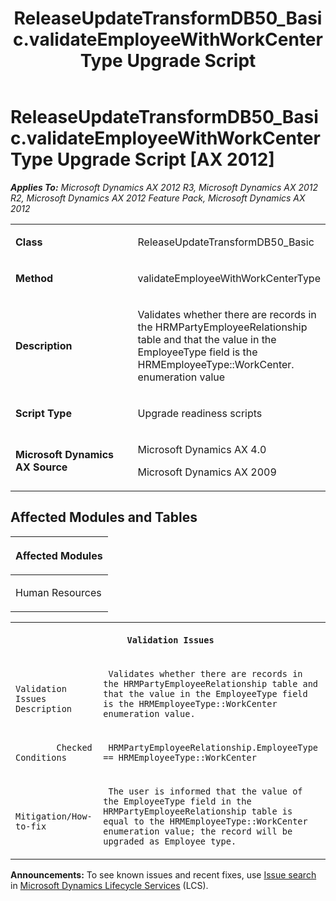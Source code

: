 ﻿---
title: ReleaseUpdateTransformDB50_Basic.validateEmployeeWithWorkCenterType Upgrade Script
TOCTitle: ReleaseUpdateTransformDB50_Basic.validateEmployeeWithWorkCenterType Upgrade Script
ms:assetid: 183a1a70-07ce-795d-b998-2335b8d92ef2
ms:mtpsurl: https://msdn.microsoft.com/en-us/library/JJ718599(v=AX.60)
ms:contentKeyID: 49706883
ms.date: 05/18/2015
mtps_version: v=AX.60
---

# ReleaseUpdateTransformDB50\_Basic.validateEmployeeWithWorkCenterType Upgrade Script [AX 2012]


_**Applies To:** Microsoft Dynamics AX 2012 R3, Microsoft Dynamics AX 2012 R2, Microsoft Dynamics AX 2012 Feature Pack, Microsoft Dynamics AX 2012_

<table>
<colgroup>
<col style="width: 50%" />
<col style="width: 50%" />
</colgroup>
<tbody>
<tr class="odd">
<td><p><strong>Class</strong></p></td>
<td><p>ReleaseUpdateTransformDB50_Basic</p></td>
</tr>
<tr class="even">
<td><p><strong>Method</strong></p></td>
<td><p>validateEmployeeWithWorkCenterType</p></td>
</tr>
<tr class="odd">
<td><p><strong>Description</strong></p></td>
<td><p>Validates whether there are records in the HRMPartyEmployeeRelationship table and that the value in the EmployeeType field is the HRMEmployeeType::WorkCenter. enumeration value</p></td>
</tr>
<tr class="even">
<td><p><strong>Script Type</strong></p></td>
<td><p>Upgrade readiness scripts</p></td>
</tr>
<tr class="odd">
<td><p><strong>Microsoft Dynamics AX Source</strong></p></td>
<td><p>Microsoft Dynamics AX 4.0</p>
<p>Microsoft Dynamics AX 2009</p></td>
</tr>
</tbody>
</table>


## Affected Modules and Tables

<table>
<colgroup>
<col style="width: 100%" />
</colgroup>
<thead>
<tr class="header">
<th><p>Affected Modules</p></th>
</tr>
</thead>
<tbody>
<tr class="odd">
<td><p>Human Resources</p></td>
</tr>
</tbody>
</table>


<table xmlns="http://www.w3.org/1999/xhtml">
              <tr><th colspan="2">
		
   <p>
   
	 Validation Issues
  </p>
  </th></tr>
              <tr><td>
		
   <p>
   
	 
            Validation Issues Description
          
  </p>
  </td><td>
		
   <p>
   
	 Validates whether there are records in the HRMPartyEmployeeRelationship table and that the value in the EmployeeType field is the HRMEmployeeType::WorkCenter enumeration value.
  </p>
  </td></tr>
              <tr><td>
		
   <p>
   
	 
            Checked Conditions
          
  </p>
  </td><td>
		
			 
		
   <p>
   
	 HRMPartyEmployeeRelationship.EmployeeType == HRMEmployeeType::WorkCenter
  </p>
  </td></tr>
              <tr><td>
		
   <p>
   
	 
            Mitigation/How-to-fix
          
  </p>
  </td><td>
		
   <p>
   
	 The user is informed that the value of the EmployeeType field in the HRMPartyEmployeeRelationship table is equal to the HRMEmployeeType::WorkCenter enumeration value; the record will be upgraded as Employee type.
  </p>
  </td></tr>
            </table>

  
**Announcements:** To see known issues and recent fixes, use [Issue search](http://go.microsoft.com/fwlink/?linkid=389258) in [Microsoft Dynamics Lifecycle Services](http://go.microsoft.com/fwlink/?linkid=306505) (LCS).


